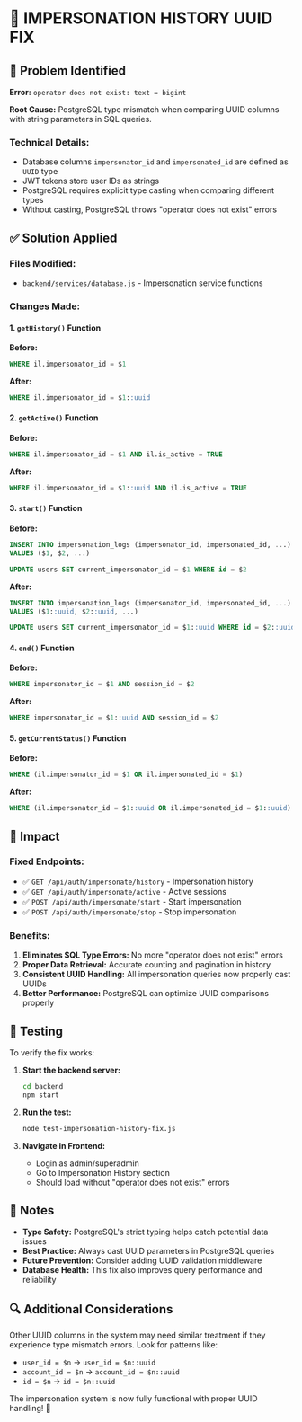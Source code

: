 # 🔧 IMPERSONATION HISTORY UUID FIX

## 🐛 Problem Identified

**Error:** `operator does not exist: text = bigint`

**Root Cause:** PostgreSQL type mismatch when comparing UUID columns with string parameters in SQL queries.

### Technical Details:
- Database columns `impersonator_id` and `impersonated_id` are defined as `UUID` type
- JWT tokens store user IDs as strings
- PostgreSQL requires explicit type casting when comparing different types
- Without casting, PostgreSQL throws "operator does not exist" errors

## ✅ Solution Applied

### Files Modified:
- `backend/services/database.js` - Impersonation service functions

### Changes Made:

#### 1. `getHistory()` Function
**Before:**
```sql
WHERE il.impersonator_id = $1
```

**After:**
```sql
WHERE il.impersonator_id = $1::uuid
```

#### 2. `getActive()` Function
**Before:**
```sql
WHERE il.impersonator_id = $1 AND il.is_active = TRUE
```

**After:**
```sql
WHERE il.impersonator_id = $1::uuid AND il.is_active = TRUE
```

#### 3. `start()` Function
**Before:**
```sql
INSERT INTO impersonation_logs (impersonator_id, impersonated_id, ...)
VALUES ($1, $2, ...)

UPDATE users SET current_impersonator_id = $1 WHERE id = $2
```

**After:**
```sql
INSERT INTO impersonation_logs (impersonator_id, impersonated_id, ...)
VALUES ($1::uuid, $2::uuid, ...)

UPDATE users SET current_impersonator_id = $1::uuid WHERE id = $2::uuid
```

#### 4. `end()` Function
**Before:**
```sql
WHERE impersonator_id = $1 AND session_id = $2
```

**After:**
```sql
WHERE impersonator_id = $1::uuid AND session_id = $2
```

#### 5. `getCurrentStatus()` Function
**Before:**
```sql
WHERE (il.impersonator_id = $1 OR il.impersonated_id = $1)
```

**After:**
```sql
WHERE (il.impersonator_id = $1::uuid OR il.impersonated_id = $1::uuid)
```

## 🎯 Impact

### Fixed Endpoints:
- ✅ `GET /api/auth/impersonate/history` - Impersonation history
- ✅ `GET /api/auth/impersonate/active` - Active sessions
- ✅ `POST /api/auth/impersonate/start` - Start impersonation
- ✅ `POST /api/auth/impersonate/stop` - Stop impersonation

### Benefits:
1. **Eliminates SQL Type Errors:** No more "operator does not exist" errors
2. **Proper Data Retrieval:** Accurate counting and pagination in history
3. **Consistent UUID Handling:** All impersonation queries now properly cast UUIDs
4. **Better Performance:** PostgreSQL can optimize UUID comparisons properly

## 🧪 Testing

To verify the fix works:

1. **Start the backend server:**
   ```bash
   cd backend
   npm start
   ```

2. **Run the test:**
   ```bash
   node test-impersonation-history-fix.js
   ```

3. **Navigate in Frontend:**
   - Login as admin/superadmin
   - Go to Impersonation History section
   - Should load without "operator does not exist" errors

## 📝 Notes

- **Type Safety:** PostgreSQL's strict typing helps catch potential data issues
- **Best Practice:** Always cast UUID parameters in PostgreSQL queries
- **Future Prevention:** Consider adding UUID validation middleware
- **Database Health:** This fix also improves query performance and reliability

## 🔍 Additional Considerations

Other UUID columns in the system may need similar treatment if they experience type mismatch errors. Look for patterns like:
- `user_id = $n` → `user_id = $n::uuid`
- `account_id = $n` → `account_id = $n::uuid`
- `id = $n` → `id = $n::uuid`

The impersonation system is now fully functional with proper UUID handling! 🎉
